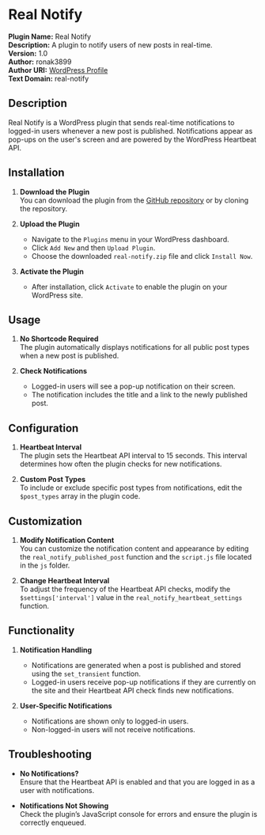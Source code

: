 # Real Notify

**Plugin Name:** Real Notify  
**Description:** A plugin to notify users of new posts in real-time.  
**Version:** 1.0  
**Author:** ronak3899  
**Author URI:** [WordPress Profile](https://profiles.wordpress.org/ronak3899/)  
**Text Domain:** real-notify  

## Description

Real Notify is a WordPress plugin that sends real-time notifications to logged-in users whenever a new post is published. Notifications appear as pop-ups on the user's screen and are powered by the WordPress Heartbeat API.

## Installation

1. **Download the Plugin**  
   You can download the plugin from the [GitHub repository](https://github.com/yourusername/real-notify) or by cloning the repository.

2. **Upload the Plugin**  
   - Navigate to the `Plugins` menu in your WordPress dashboard.
   - Click `Add New` and then `Upload Plugin`.
   - Choose the downloaded `real-notify.zip` file and click `Install Now`.

3. **Activate the Plugin**  
   - After installation, click `Activate` to enable the plugin on your WordPress site.

## Usage

1. **No Shortcode Required**  
   The plugin automatically displays notifications for all public post types when a new post is published.

2. **Check Notifications**  
   - Logged-in users will see a pop-up notification on their screen.
   - The notification includes the title and a link to the newly published post.

## Configuration

1. **Heartbeat Interval**  
   The plugin sets the Heartbeat API interval to 15 seconds. This interval determines how often the plugin checks for new notifications.

2. **Custom Post Types**  
   To include or exclude specific post types from notifications, edit the `$post_types` array in the plugin code.

## Customization

1. **Modify Notification Content**  
   You can customize the notification content and appearance by editing the `real_notify_published_post` function and the `script.js` file located in the `js` folder.

2. **Change Heartbeat Interval**  
   To adjust the frequency of the Heartbeat API checks, modify the `$settings['interval']` value in the `real_notify_heartbeat_settings` function.

## Functionality

1. **Notification Handling**  
   - Notifications are generated when a post is published and stored using the `set_transient` function.
   - Logged-in users receive pop-up notifications if they are currently on the site and their Heartbeat API check finds new notifications.

2. **User-Specific Notifications**  
   - Notifications are shown only to logged-in users.
   - Non-logged-in users will not receive notifications.

## Troubleshooting

- **No Notifications?**  
  Ensure that the Heartbeat API is enabled and that you are logged in as a user with notifications.

- **Notifications Not Showing**  
  Check the plugin’s JavaScript console for errors and ensure the plugin is correctly enqueued.